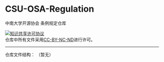 # CSU-OSA-Regulation

中南大学开源协会 条例规定仓库


<a rel="license" href="http://creativecommons.org/licenses/by-nc-nd/4.0/"><img alt="知识共享许可协议" style="border-width:0" src="https://i.creativecommons.org/l/by-nc-nd/4.0/88x31.png" /></a><br />仓库中所有文件采用<a rel="license" href="http://creativecommons.org/licenses/by-nc-nd/4.0/">CC-BY-NC-ND</a>进行许可。

---
仓库文件结构：
（暂无）
